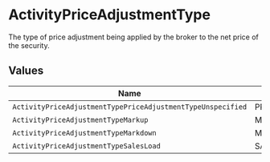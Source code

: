 # ActivityPriceAdjustmentType

The type of price adjustment being applied by the broker to the net price of the security.


## Values

| Name                                                        | Value                                                       |
| ----------------------------------------------------------- | ----------------------------------------------------------- |
| `ActivityPriceAdjustmentTypePriceAdjustmentTypeUnspecified` | PRICE_ADJUSTMENT_TYPE_UNSPECIFIED                           |
| `ActivityPriceAdjustmentTypeMarkup`                         | MARKUP                                                      |
| `ActivityPriceAdjustmentTypeMarkdown`                       | MARKDOWN                                                    |
| `ActivityPriceAdjustmentTypeSalesLoad`                      | SALES_LOAD                                                  |